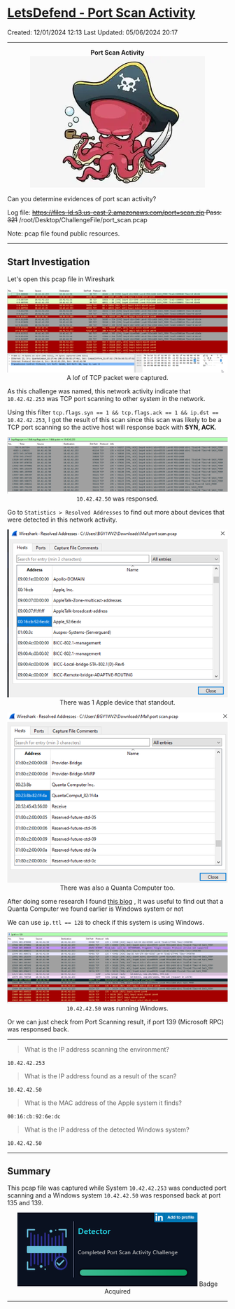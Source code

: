 # [LetsDefend - Port Scan Activity](https://app.letsdefend.io/challenge/port-scan-activity)
Created: 12/01/2024 12:13
Last Updated: 05/06/2024 20:17
* * *
<div align=center>

**Port Scan Activity**
![190eae6dfa571ac32229aa914a1f2ab2.png](../../_resources/190eae6dfa571ac32229aa914a1f2ab2.png)
</div>
Can you determine evidences of port scan activity?

Log file: ~~https://files-ld.s3.us-east-2.amazonaws.com/port+scan.zip Pass: 321~~ /root/Desktop/ChallengeFile/port_scan.pcap

Note: pcap file found public resources.
* * *
## Start Investigation
Let's open this pcap file in Wireshark
<div align=center>

![e5792bf5325f471ec7735dab6677fcdc.png](../../_resources/e5792bf5325f471ec7735dab6677fcdc.png)
A lof of TCP packet were captured.
</div>

As this challenge was named, this network activity indicate that `10.42.42.253` was TCP port scanning to other system in the network.

Using this filter `tcp.flags.syn == 1 && tcp.flags.ack == 1 && ip.dst == 10.42.42.253`, I got the result of this scan since this scan was likely to be a TCP port scanning so the active host will response back with **SYN, ACK**.
<div align=center>

![717a14d470535976b67fa438e48ff6f3.png](../../_resources/717a14d470535976b67fa438e48ff6f3.png)
`10.42.42.50` was responsed.
</div>

Go to `Statistics > Resolved Addresses` to find out more about devices that were detected in this network activity.
<div align=center>

![c6c61de2ef446b783e1ca0b2197eef1e.png](../../_resources/c6c61de2ef446b783e1ca0b2197eef1e.png)
There was 1 Apple device that standout.

![6d2fca0796da98c46f77cb0b9e59b17f.png](../../_resources/6d2fca0796da98c46f77cb0b9e59b17f.png)
There was also a Quanta Computer too.
</div>

After doing some research I found [this blog](https://www.netresec.com/?page=Blog&month=2011-11&post=Passive-OS-Fingerprinting) , It was useful to find out that a Quanta Computer we found earlier is Windows system or not

We can use `ip.ttl == 128` to check if this system is using Windows.
<div align=center>

![a1b43eadb35464f69694532604926a81.png](../../_resources/a1b43eadb35464f69694532604926a81.png)
`10.42.42.50` was running Windows.
</div>

Or we can just check from Port Scanning result, if port 139 (Microsoft RPC) was responsed back.

* * *
> What is the IP address scanning the environment?
```
10.42.42.253
```

> What is the IP address found as a result of the scan?
```
10.42.42.50
```

> What is the MAC address of the Apple system it finds?
```
00:16:cb:92:6e:dc
```

> What is the IP address of the detected Windows system?
```
10.42.42.50
```

* * *
## Summary
This pcap file was captured while System `10.42.42.253` was conducted port scanning and a Windows system `10.42.42.50` was responsed back at port 135 and 139.

<div align=center>

![7eeb999b53d20c730322ab3df6de9837.png](../../_resources/7eeb999b53d20c730322ab3df6de9837.png)
Badge Acquired
</div>

* * *